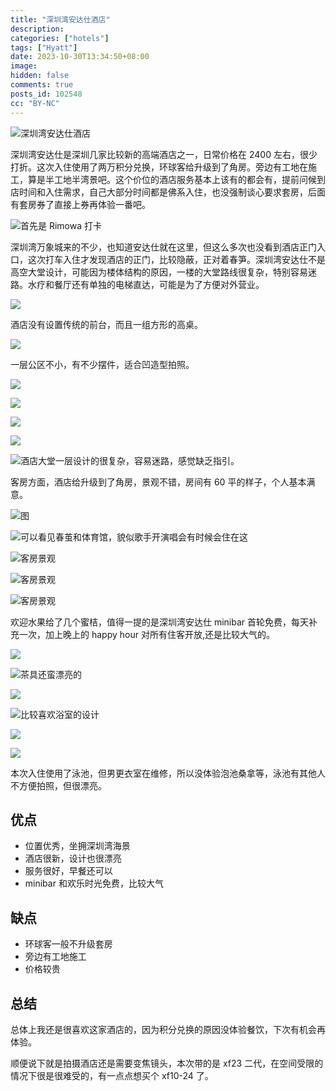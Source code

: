 ```yaml
---
title: "深圳湾安达仕酒店"
description:
categories: ["hotels"]
tags: ["Hyatt"]
date: 2023-10-30T13:34:50+08:00
image:
hidden: false
comments: true
posts_id: 102548
cc: "BY-NC"
---
```


![深圳湾安达仕酒店](//static.fatesinger.com/2023/10/ukfbp8mxu5ziejja.jpg)

深圳湾安达仕是深圳几家比较新的高端酒店之一，日常价格在 2400 左右，很少打折。这次入住使用了两万积分兑换，环球客给升级到了角房。旁边有工地在施工，算是半工地半湾景吧。这个价位的酒店服务基本上该有的都会有，提前问候到店时间和入住需求，自己大部分时间都是佛系入住，也没强制谈心要求套房，后面有套房券了直接上券再体验一番吧。

![首先是 Rimowa 打卡](https://static.fatesinger.com/2023/10/53y25g7uso0lwk3l.jpg)

深圳湾万象城来的不少，也知道安达仕就在这里，但这么多次也没看到酒店正门入口，这次打车入住才发现酒店的正门，比较隐蔽，正对着春笋。深圳湾安达仕不是高空大堂设计，可能因为楼体结构的原因，一楼的大堂路线很复杂，特别容易迷路。水疗和餐厅还有单独的电梯直达，可能是为了方便对外营业。

![](https://static.fatesinger.com/2023/11/6eghbedjz2rk3cz2.jpg)

酒店没有设置传统的前台，而且一组方形的高桌。

![](https://static.fatesinger.com/2023/11/xmbbhtu5jbfackm5.jpg)

一层公区不小，有不少摆件，适合凹造型拍照。

![](https://static.fatesinger.com/2023/11/yt9d0cxt3snuq5fi.jpg)

![](https://static.fatesinger.com/2023/11/bu9zmjzrg880ns3a.jpg)

![](https://static.fatesinger.com/2023/11/dcts7t5px1nw6591.jpg)

![](https://static.fatesinger.com/2023/11/jv294wixlvhluen2.jpg)

![酒店大堂一层设计的很复杂，容易迷路，感觉缺乏指引。](https://static.fatesinger.com/2023/11/t2tn3tgxk6la6qa5.jpg)

客房方面，酒店给升级到了角房，景观不错，房间有 60 平的样子，个人基本满意。

![图](https://static.fatesinger.com/2023/11/m65dy5s0a7va674w.jpg)

![可以看见春茧和体育馆，貌似歌手开演唱会有时候会住在这](https://static.fatesinger.com/2023/11/sg3ktsiojdlimun5.jpg)

![客房景观](https://static.fatesinger.com/2023/11/4bcew84usernaigc.jpg)

![客房景观](https://static.fatesinger.com/2023/11/dbxszn7461rbwwv2.jpg)

![客房景观](https://static.fatesinger.com/2023/11/y5lait541faiajbi.jpg)

欢迎水果给了几个蜜桔，值得一提的是深圳湾安达仕 minibar 首轮免费，每天补充一次，加上晚上的 happy hour 对所有住客开放,还是比较大气的。

![](https://static.fatesinger.com/2023/11/q4ufl8iv09fnksi2.jpg)

![茶具还蛮漂亮的](https://static.fatesinger.com/2023/11/vpmdzo6zwv6lqyoe.jpg)

![](https://static.fatesinger.com/2023/11/070jtrl7znts578f.jpg)

![比较喜欢浴室的设计](https://static.fatesinger.com/2023/11/fn1jn1n5o5vsh3xq.jpg)

![](https://static.fatesinger.com/2023/11/shtplsieoj90n20k.jpg)

![](https://static.fatesinger.com/2023/11/z8n9jsbplf02r7gc.jpg)

本次入住使用了泳池，但男更衣室在维修，所以没体验泡池桑拿等，泳池有其他人不方便拍照，但很漂亮。

## 优点

-   位置优秀，坐拥深圳湾海景
-   酒店很新，设计也很漂亮
-   服务很好，早餐还可以
-   minibar 和欢乐时光免费，比较大气

## 缺点

-   环球客一般不升级套房
-   旁边有工地施工
-   价格较贵

## 总结

总体上我还是很喜欢这家酒店的，因为积分兑换的原因没体验餐饮，下次有机会再体验。

顺便说下就是拍摄酒店还是需要变焦镜头，本次带的是 xf23 二代，在空间受限的情况下很是很难受的，有一点点想买个 xf10-24 了。
